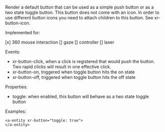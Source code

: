 Render a default button that can be used as a simple push button or as a two state toggle button.
This button does not come with an icon.
In order to use different button icons you need to attach children to this button. See xr-button-icon.

Implemented for:

[x] 360 mouse interaction
[] gaze
[] controller
[] laser

Events:

- xr-button-click, when a click is registered that would push the button. Two rapid clicks will result in one effective click.
- xr-button-on, triggered when toggle button hits the on state
- xr-button-off, triggered when toggle button hits the off state

Properties:

- toggle: when enabled, this button will behave as a two state toggle button

Examples:

```
<a-entity xr-button="toggle: true">
</a-entity>
```
